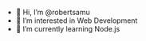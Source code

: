 - 👋 Hi, I’m @robertsamu
- 👀 I’m interested in Web Development
- 🌱 I’m currently learning Node.js

<!---
robertsamu/robertsamu is a ✨ special ✨ repository because its `README.md` (this file) appears on your GitHub profile.
You can click the Preview link to take a look at your changes.
--->
